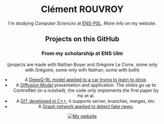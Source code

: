 <h1 align="center">Clément ROUVROY</h1>
<div align="center">

I'm studying <em>Computer Sciences</em> at <a href="https://www.ens.psl.eu/">ENS-PSL</a>. More info on my website. <br/>

## Projects on this GitHub
### From my scholarship at ENS Ulm 
(projects are made with Nathan Boyer and Grégoire Le Corre, some only with Grégoire, some only with Nathan, some with both)
<ul>
<li>A <a href="https://github.com/crdevio/AnaNAS">DeepQ-RL model applied to a car trying to learn to drive</a>.</li>
<li>A <a href="https://github.com/crdevio/DiffusionModel">Diffusion Model</a> presentation and application. The slides go up to ControlNet (in a nutshell), the code only implements the first paper by Ho et al.</li>
<li>A <a href="https://github.com/orgs/Git-Ane/repositories">GIT developed in C++</a>, it supports server, branches, merges, etc.</li>
<li>A <a href="https://github.com/greglcr/GeometricDL">Graph network applied to detect fake news</a>.</li>
</ul>


<a href="https://crvr.fr/"><img src="https://img.shields.io/static/v1?label=&labelColor=505050&message=my website&color=%230076D6&style=flat&logo=google-chrome&logoColor=%230076D6" alt="My website"/></a>



</div>
